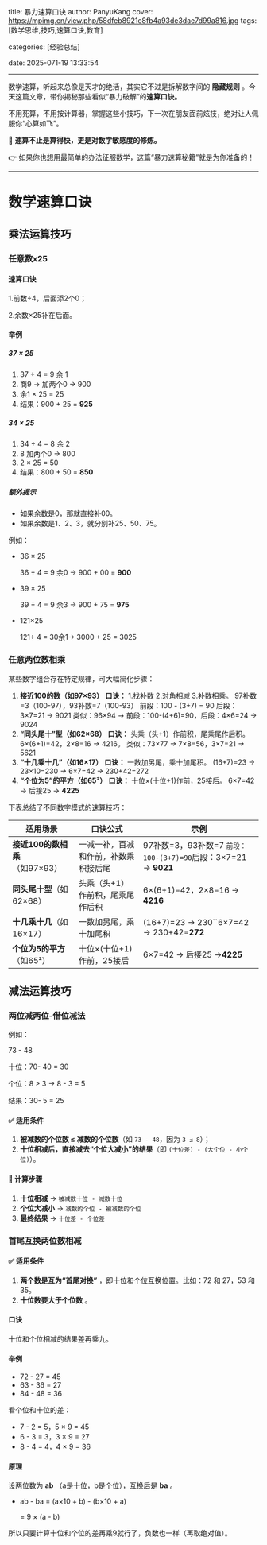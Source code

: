 title: 暴力速算口诀
author: PanyuKang
cover: https://mpimg.cn/view.php/58dfeb8921e8fb4a93de3dae7d99a816.jpg
tags: [数学思维,技巧,速算口诀,教育]

categories: [经验总结]

date: 2025-071-19 13:33:54

---

数学速算，听起来总像是天才的绝活，其实它不过是拆解数字间的 **隐藏规则** 。今天这篇文章，带你揭秘那些看似“暴力破解”的**速算口诀。**

不用死算，不用按计算器，掌握这些小技巧，下一次在朋友面前炫技，绝对让人佩服你“心算如飞”。

📌 **速算不止是算得快，更是对数字敏感度的修炼。**

👉 如果你也想用最简单的办法征服数学，这篇“暴力速算秘籍”就是为你准备的！

---

# 数学速算口诀

## 乘法运算技巧

### 任意数x25

#### **速算口诀**

1.前数÷4，后面添2个0；

2.余数×25补在后面。

#### **举例**

##### **37 × 25**

1. 37 ÷ 4 = 9 余 1
2. 商9 → 加两个0 → 900
3. 余1 × 25 = 25
4. 结果：900 + 25 = **925**

##### **34 × 25**

1. 34 ÷ 4 = 8 余 2
2. 8 加两个0 → 800
3. 2 × 25 = 50
4. 结果：800 + 50 = **850**

##### **额外提示**

* 如果余数是0，那就直接补00。
* 如果余数是1、2、3，就分别补25、50、75。

例如：

* 36 × 25

  36 ÷ 4 = 9 余0 → 900 + 00 = **900**
* 39 × 25

  39 ÷ 4 = 9 余3 → 900 + 75 = **975**
* 121×25

  121÷ 4 = 30余1→ 3000 + 25 = 3025

### 任意两位数相乘

某些数字组合存在特定规律，可大幅简化步骤：

1. **接近100的数（如97×93）**
   **口诀：** 1.找补数 2.对角相减 3.补数相乘。
   97补数=3（100-97），93补数=7（100-93）
   前段：100 - (3+7) = 90
   后段：3×7=21 → 9021
   类似：96×94 → 前段：100-(4+6)=90，后段：4×6=24 →  9024
2. **“同头尾十”型（如62×68）**
   **口诀：** 头乘（头+1）作前积，尾乘尾作后积。
   6×(6+1)=42，2×8=16 → 4216。
   类似：73×77 → 7×8=56，3×7=21 →  5621
3. **“十几乘十几”（如16×17）**
   **口诀：** 一数加另尾，乘十加尾积。
   (16+7)=23 → 23×10=230 → 6×7=42 → 230+42=272
4. **“个位为5”的平方（如65²）**
   **口诀：** 十位×(十位+1)作前，25接后。
   6×7=42 → 后接25 → **4225**

下表总结了不同数字模式的速算技巧：

| **适用场景**                     | **口诀公式**                   | **示例**                                                     |
| -------------------------------------- | ------------------------------------ | ------------------------------------------------------------------ |
| **接近100的数相乘** （如97×93） | 一减一补，百减和作前，补数乘积接后尾 | 97补数=3，93补数=7 ``前段：100-(3+7)=90``后段：3×7=21 → **9021** |
| **同头尾十型**（如62×68）       | 头乘（头+1）作前积，尾乘尾作后积     | 6×(6+1)=42，2×8=16 → **4216**                                   |
| **十几乘十几**（如16×17）       | 一数加另尾，乘十加尾积               | (16+7)=23 → 230``6×7=42 → 230+42=**272**                        |
| **个位为5的平方**（如65²）      | 十位×(十位+1)作前，25接后           | 6×7=42 → 后接25 →**4225**                                 |

## 减法运算技巧

### 两位减两位-借位减法

例如：

73 - 48

十位：70- 40 = 30

个位：8 > 3 → 8 - 3 = 5

结果：30- 5 = 25

#### ✅ **适用条件**

1. **被减数的个位数 ≤ 减数的个位数**（如 `73 - 48`，因为 `3 ≤ 8`）；
2. **十位相减后，直接减去“个位大减小”的结果**（即 `(十位差) - (大个位 - 小个位)`）。

#### 📌 **计算步骤**

1. **十位相减** → `被减数十位 - 减数十位`
2. **个位大减小** → `减数的个位 - 被减数的个位`
3. **最终结果** → `十位差 - 个位差`

### 首尾互换两位数相减

#### ✅ **适用条件**

1. **两个数是互为“首尾对换”** ，即十位和个位互换位置。比如：72 和 27，53 和 35。
2. **十位数要大于个位数** 。

#### 口诀

十位和个位相减的结果差再乘九。

#### 举例

* 72 - 27 = 45
* 63 - 36 = 27
* 84 - 48 = 36

看个位和十位的差：

* 7 - 2 = 5，5 × 9 = 45
* 6 - 3 = 3，3 × 9 = 27
* 8 - 4 = 4，4 × 9 = 36

#### 原理

设两位数为 **ab** （a是十位，b是个位），互换后是 **ba** 。

* ab - ba = (a×10 + b) - (b×10 + a)

  = 9 × (a - b)

所以只要计算十位和个位的差再乘9就行了，负数也一样（再取绝对值）。
